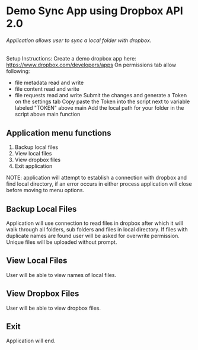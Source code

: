# Demo Sync App using Dropbox API 2.0
###### Application allows user to sync a local folder with dropbox.


Setup Instructions: 
Create a demo dropbox app here: https://www.dropbox.com/developers/apps
On permissions tab allow following:
  - file metadata read and write
  - file content read and write
  - file requests read and write
Submit the changes and generate a Token on the settings tab
Copy paste the Token into the script next to variable labeled "TOKEN" above main 
Add the local path for your folder in the script above main function

## Application menu functions
1. Backup local files
2. View local files
3. View dropbox files
4. Exit application

NOTE: application will attempt to establish a connection with dropbox and find
local directory, if an error occurs in either process application will close
before moving to menu options.

## Backup Local Files
Application will use connection to read files in dropbox after which it will
walk through all folders, sub folders and files in local directory.
If files with duplicate names are found user will be asked for overwrite
permission. Unique files will be uploaded without prompt.


## View Local Files
User will be able to view names of local files.

## View Dropbox Files
User will be able to view dropbox files.

## Exit
Application will end.

